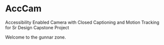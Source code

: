 # AccCam
Accessibility Enabled Camera with Closed Captioning and Motion Tracking for Sr Design Capstone Project


Welcome to the gunnar zone.